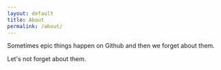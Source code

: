 ```yaml
---
layout: default
title: About
permalink: /about/
---
```


Sometimes epic things happen on Github and then we forget
about them.

Let's not forget about them.
